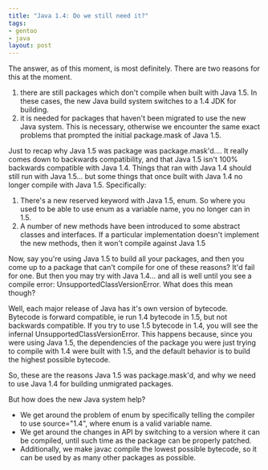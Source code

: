 ```yaml
--- 
title: "Java 1.4: Do we still need it?"
tags: 
- gentoo
- java
layout: post
---
```


The answer, as of this moment, is most definitely. There are two reasons for this at the moment.

1. there are still packages which don't compile when built with Java 1.5. In these cases, the new Java build system switches to a 1.4 JDK for building.</li>
2. it is needed for packages that haven't been migrated to use the new Java system. This is necessary, otherwise we encounter the same exact problems that prompted the initial package.mask of Java 1.5.

Just to recap why Java 1.5 was package was package.mask'd.... It really comes down to backwards compatibility, and that Java 1.5 isn't 100% backwards compatible with Java 1.4. Things that ran with Java 1.4 should still run with Java 1.5... but some things that once built with Java 1.4 no longer compile with Java 1.5. Specifically:

1. There's a new reserved keyword with Java 1.5, enum. So where you used to be able to use enum as a variable name, you no longer can in 1.5.
2. A number of new methods have been introduced to some abstract classes and interfaces. If a particular implementation doesn't implement the new methods, then it won't compile against Java 1.5

Now, say you're using Java 1.5 to build all your packages, and then you come up to a package that can't compile for one of these reasons? It'd fail for one. But then you may try with Java 1.4... and all is well until you see a compile error: UnsupportedClassVersionError. What does this mean though?

Well, each major release of Java has it's own version of bytecode. Bytecode is forward compatible, ie run 1.4 bytecode in 1.5, but not backwards compatible. If you try to use 1.5 bytecode in 1.4, you will see the infernal UnsupportedClassVersionError. This happens because, since you were using Java 1.5, the dependencies of the package you were just trying to compile with 1.4 were built with 1.5, and the default behavior is to build the highest possible bytecode.

So, these are the reasons Java 1.5 was package.mask'd, and why we need to use Java 1.4 for building unmigrated packages.

But how does the new Java system help?

* We get around the problem of enum by specifically telling the compiler to use source="1.4", where enum is a valid variable name.
* We get around the changes in API by switching to a version where it can be compiled, until such time as the package can be properly patched.
* Additionally, we make javac compile the lowest possible bytecode, so it can be used by as many other packages as possible.
